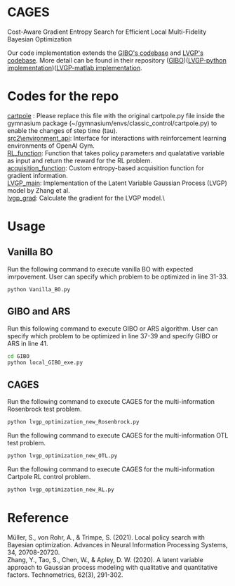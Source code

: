 # CAGES
Cost-Aware Gradient Entropy Search for Efficient Local
Multi-Fidelity Bayesian Optimization

Our code implementation extends the [GIBO's codebase](https://arxiv.org/abs/2106.11899) and [LVGP's codebase](https://arxiv.org/abs/1806.07504). More detail can be found in their repository ([GIBO](https://github.com/sarmueller/gibo/tree/main))([LVGP-python implementation](https://github.com/balaranjan/LVGP/tree/main))([LVGP-matlab implementation](https://doi.org/10.1080/00401706.2019.1638834).

# Codes for the repo
[cartpole](https://github.com/PaulsonLab/CAGES/blob/1c9525c7246ac3c7511f79fa02d784f689c59aed/cartpole.py) : Please replace this file with the original cartpole.py file inside the gymnasium package (~/gymnasium/envs/classic_control/cartpole.py) to enable the changes of step time (tau).\
[src2\environment_api](URL): Interface for interactions with reinforcement learning environments of OpenAI Gym.\
[RL_function](URL): Function that takes policy parameters and qualatative variable as input and return the reward for the RL problem.\
[acquisition_function](URL): Custom entropy-based acquisition function for gradient information.\
[LVGP_main](URL): Implementation of the Latent Variable Gaussian Process (LVGP) model by Zhang et al.\
[lvgp_grad](URL): Calculate the gradient for the LVGP model.\

# Usage
Vanilla BO
------------------------------
Run the following command to execute vanilla BO with expected imrpovement. User can specify which problem to be optimized in line 31-33.
```sh
python Vanilla_BO.py
```

GIBO and ARS
------------------------------
Run this following command to execute GIBO or ARS algorithm. User can specify which problem to be optimized in line 37-39 and specify GIBO or ARS in line 41.
```sh
cd GIBO
python local_GIBO_exe.py
```

CAGES
------------------------------
Run the following command to execute CAGES for the multi-information Rosenbrock test problem.
```sh
python lvgp_optimization_new_Rosenbrock.py
```

Run the following command to execute CAGES for the multi-information OTL test problem.
```sh
python lvgp_optimization_new_OTL.py
```

Run the following command to execute CAGES for the multi-information Cartpole RL control problem.
```sh
python lvgp_optimization_new_RL.py
```

# Reference
Müller, S., von Rohr, A., & Trimpe, S. (2021). Local policy search with Bayesian optimization. Advances in Neural Information Processing Systems, 34, 20708-20720.\
Zhang, Y., Tao, S., Chen, W., & Apley, D. W. (2020). A latent variable approach to Gaussian process modeling with qualitative and quantitative factors. Technometrics, 62(3), 291-302.

